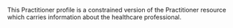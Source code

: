 This Practitioner profile is a constrained version of the Practitioner resource which carries information about the healthcare professional.